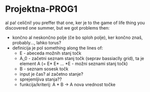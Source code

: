 # Projektna-PROG1


al pa! celični! you preffer that one, ker je to the game of life thing you discovered one summer, but we got problems then:
- končno al neskončno polje (če bo sploh polje), ker končno znaš, probably..., lahko torus?
- definicija je pol something along the lines of:
    - E - abeceda možnih stanj točk
    - A_0 - začetni seznam stanj točk (seprav bassiaclly grid), ta je element A (= E* E* ... *E - možni seznami stanj točk)
    - B - seznam sosesk točk
    - input je čas? al začetno stanje?
    - sprejemljiva stanja??
    - funkcija/kriterij: A * B -> A nova vrednost točke
